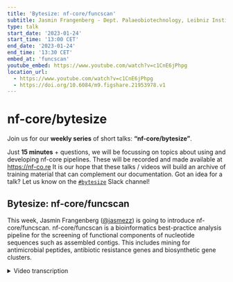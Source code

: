 ```yaml
---
title: 'Bytesize: nf-core/funcscan'
subtitle: Jasmin Frangenberg - Dept. Palaeobiotechnology, Leibniz Institute for Natural Product Research and Infection Biology Hans Knöll Institute
type: talk
start_date: '2023-01-24'
start_time: '13:00 CET'
end_date: '2023-01-24'
end_time: '13:30 CET'
embed_at: 'funcscan'
youtube_embed: https://www.youtube.com/watch?v=c1CnE6jPhpg
location_url:
  - https://www.youtube.com/watch?v=c1CnE6jPhpg
  - https://doi.org/10.6084/m9.figshare.21953978.v1
---
```


# nf-core/bytesize

Join us for our **weekly series** of short talks: **“nf-core/bytesize”**.

Just **15 minutes** + questions, we will be focussing on topics about using and developing nf-core pipelines.
These will be recorded and made available at <https://nf-co.re>
It is our hope that these talks / videos will build an archive of training material that can complement our documentation. Got an idea for a talk? Let us know on the [`#bytesize`](https://nf-core.slack.com/channels/bytesize) Slack channel!

## Bytesize: nf-core/funcscan

This week, Jasmin Frangenberg ([@jasmezz](https://github.com/jasmezz)) is going to introduce nf-core/funcscan. nf-core/funcscan is a bioinformatics best-practice analysis pipeline for the screening of functional components of nucleotide sequences such as assembled contigs. This includes mining for antimicrobial peptides, antibiotic resistance genes and biosynthetic gene clusters.

<details markdown="1"><summary>Video transcription</summary>
:::note
The content has been edited to make it reader-friendly
:::

[0:01](https://www.youtube.com/watch?v=c1CnE6jPhpg&t=1)
(host) Hello everyone and welcome to this week's bytesize talk. With us is Jasmin Frangenberg. I'm very happy that you're here. Thank you very much. She's going to talk about yet another new pipeline that is going to be released very soon, which is nf-core/funcscan. Off to you, Jasmin.

[0:22](https://www.youtube.com/watch?v=c1CnE6jPhpg&t=22)
Yes, thank you very much. I will introduce this pipeline to you now, which is an nf-core pipeline to screen for functional components of nucleotide sequences from prokaryotic genomes or metagenomes. What are these functional components that we are interested in or that we screen for? The pipeline screens on the one hand for antimicrobial peptides. These are important in innate immunity and they are very short sequences, peptides out of about 20 amino acids, so you can find them even in small or fragmented DNA and metagenomes. The same applies to antibiotic resistance genes. On the other hand, biosynthetic gene clusters, here at the bottom. They are quite big, because they consist of a whole gene cassette, which codes for a whole metabolic function, secondary metabolites or natural products.

[1:24](https://www.youtube.com/watch?v=c1CnE6jPhpg&t=84)
Who would be interested in such a pipeline, which identifies these compounds? In natural product discovery, where you can identify these compounds to develop therapeutics, in antibiotic research, in environmental metagenomics, or simply to have functional and genomic annotations. In these research fields, the detection of these compounds is already being done with a couple of tools, however, there are certain issues. One of them would be the efficiency, because mostly you apply the tools manually and then you only have a very specific purpose of the tool. You can identify a single compound, but it's not very broad and you have only a single algorithm that identifies the output. It could be more feasible to have this whole process streamlined in a pipeline. Also the output of these tools is not standardized. Another issue would be the reproducibility, because throughout the years, the tools develop new functions, bugs are fixed. It's very important for researchers to record which versions of which tools they are using, which is hard if you execute them manually on your samples. Also data privacy, there are a bunch of tools that offer web services where you can upload your data where they are analyzed for you. However, this requires that you give your data to a third party, which is not always intended or even possible. Another issue is that bioinformatics skills are often needed. Sometimes you even have to write small bash scripts to execute the tools on your data, which is not possible for all people. For example if they are biochemists who just want to know what is in the data, they don't want to be trained bioinformaticians.

[3:30](https://www.youtube.com/watch?v=c1CnE6jPhpg&t=210)
These are the many problems that our pipeline tackles, namely that it is very scalable since it's a Nextflow pipeline, all nf-core pipelines are Nextflow pipelines. They are very efficient and scalable. You can execute them on your local computer, laptop, up to the institute's HPC. They are reproducible since they record all the tools and versions of the tools. Of course, you can decide where you want to have your data, you are not forced to put them on any web server. Also, it is very easy to execute the pipeline, which you will see later when we come to the tutorial part.

[4:11](https://www.youtube.com/watch?v=c1CnE6jPhpg&t=251)
I emphasized how easy the pipeline is to use, but it didn't start very easily. I go back to October 2021, when we assembled the ideas to develop a pipeline of many tools, we brainstormed what would be needed for obtaining the resistance genes, the biosynthetic gene clusters and the AMPs. Not all tools were yet on Conda or had nf-core modules. We had to do a lot of work there. Then throughout the next year, we streamlined the process a bit and the ideas got clearer. We even made the first sketch of the famous tube map sketch. Finally in 2023, the pipeline is ready to use. This is the current version.

[5:05](https://www.youtube.com/watch?v=c1CnE6jPhpg&t=305)
I will walk you through it. In the first step, we have the input which is being annotated. As I said, input can be any genome sequence, could be metagenome, contigs, could also be complete bacterial genomes. This data is then analyzed by one of the three tools, the annotation tools. After this, this data goes into one or all of the three workflows. The antibiotic resistance genes in the yellow workflow, the BGCs in purple and the antimicrobial peptides in red. Not all of the downstream tools need the annotated data. For some, we also use the direct input data.

[5:50](https://www.youtube.com/watch?v=c1CnE6jPhpg&t=350)
Then as I said, each of the workflows has a bunch of tools. For example, the AMP workflow has four tools. As I mentioned before, they follow different strategies. Some of them use, for example, deep neural networks and machine learning to identify compounds of AMPs, which would be, for example, ampir or here DeepBGC for the BGC workflow. Other tools have rule-based strategies. There are a lot of algorithms predicting the compounds and the results are then very diverse, as you can imagine. It is important to aggregate these outputs and summarize them into a nicely readable format which is the third step. For this, we use one tool per workflow, two of them are developed by ourselves – AMPcombi and comBGC – and hAMRonization was already a tool available.

[6:51](https://www.youtube.com/watch?v=c1CnE6jPhpg&t=411)
This was the overall workflow and now I would like to show you how to apply the pipeline and you will see that is really very easy. We start with the input, which is a sample sheet, basically a table with two columns. The first one is your sample name, the second one is the path to your FASTA input file. Of course your FASTA file includes the ID of your sequence and the sequence itself. This is what you need to actually run the pipeline and it is as easy as running `nextflow run nf-core/funcscan`. You give your input sample sheet, give your output directory. This is a minimal example of a pipeline run. Of course, it is recommended to use more parameters. One of them would be in the annotation step, the flag `--annotation_tool`, where you can decide which tool you want to use. They have different properties. For example, prodigal is very fast, however, we noticed that with prokka we get better downstream results. It depends on your needs and ideas, which tool you would like to choose. The default is prokka.

[8:00](https://www.youtube.com/watch?v=c1CnE6jPhpg&t=480)
After the annotation step, we come to the actual identification of the compounds. You can activate each workflow with this flag `--run_amp_screening`, for example, for the AMPs. And by activating this, all the AMP tools are run on your data. You can also choose, for any reason, to deactivate any of the tools. You can switch them off with the flag `--amp_skip` and then the name of the tool. This might be because some tools might be very slow or you think they are so specific that you are not interested in the output. As I said, for whichever reason, you can switch them off. This is the same for the antibiotic resistance workflow. You can apply this flag, it runs all the four or five tools on your data and you can skip any tool with the `--arg_skip` flag. Same applies for BGC identification. You have the flag, all the tools are run, you can skip whichever you might want to skip. Of course, you can use not only one of the flags per run, but all three flags at the same time. Your data is investigated simultaneously and parallelized as much as possible with Nextflow. Okay, so these are the identification steps.

[9:21](https://www.youtube.com/watch?v=c1CnE6jPhpg&t=561)
Now we come to the summary steps for each workflow. Let's start with the antibiotic resistance, which is done by hAMRonization, which is a tool that is already out there. Here you can see the GitHub link. This tool can actually summarize a bunch of outputs of resistance identification tools. Our pipeline currently includes the orange tagged ones. The output of those tools is then summarized into a standardized gene report. This is how it looks. It's a table with a lot of columns. You have here the sample IDs, then the genes that have been identified, some information about the databases, which tools were run, and so on. These are actually all the column headers that are very conclusive and you can use this output table for downstream analysis in R or any statistics program.

[10:17](https://www.youtube.com/watch?v=c1CnE6jPhpg&t=617)
This is very similar to AMPcombi, which we developed ourselves, Anan and Louisa developed this, where you also have your sample IDs and then some information about probability of AMPs. Additional feature is that it not only identifies your antimicrobial peptides, but it also does some back aligning to a reference database to identify taxonomic classification. It also infers some chemical properties like stereochemistry and provides the publication so you can go back and read more about the compound identified. The last tool for the BGC workflow is comBGC. Similar fashion, we have the sample IDs, the tools which have been applied, and then more information about your candidate biosynthetic gene clusters. With this, you see that we have a scalable workflow now to identify these compounds, which are important for a couple of research fields for, as I said, drug development, antibiotic research and so on.

[11:28](https://www.youtube.com/watch?v=c1CnE6jPhpg&t=688)
Since the pipeline is almost ready, it's probably going to be released next week. Let's see about it. We have at least added all the modules and subworkflows. We do some more testing and then the pull request will go out. I can already advertise if there is someone here in the chat, who would like to review, please feel free to reach out to us on Slack. In the future, we would like to include more screening modules and to also have a visual summary of the output, which would be a graphical dashboard, probably with a Shiny app. Let's see about that.

[12:11](https://www.youtube.com/watch?v=c1CnE6jPhpg&t=731)
With that, I would like to introduce the development team, which is James, Louisa, Anan, Moritz and me. Of course, we got a lot of help from the nf-core community, which was always assisting, very nice community. Also I would like to emphasize some colleagues here at my institute, which helped with biological and biochemistry knowledge. My supervisor, Pierre Stallforth from the Leibniz HKI. With this, I would like to close and lead you to our repository and the documentation of the pipeline. If you want to interact with us, feel free to join us on Slack and otherwise I'm open for questions either now or later on Slack. Back to you, Franziska.

[13:03](https://www.youtube.com/watch?v=c1CnE6jPhpg&t=783)
(host) Thank you very much. Very interesting. Anyone can now unmute themselves if they have any questions, they can also post questions in the chat and then I will read them out. Are there any questions from the audience? Otherwise I actually have a question.

(question) You have shown a minimal command that you can run, that doesn't actually specify the workflow that it's using. Is that going to use all three workflows or a specific one, a default?

(answer) This one you mean? Exactly. In the default we have specified none. This would actually run only the annotation, which is probably not very useful for you. This is the current state of the settings. Maybe we will change this later. I don't know.

[14:05](https://www.youtube.com/watch?v=c1CnE6jPhpg&t=845)
(question) Right. Would it make sense to run all three workflows at the same time or is that different kinds of samples?

(answer) No, no, that's what it's designed for, to run efficiently on all three workflows. It depends on your interest: If you are not interested in the resistance genes, then of course you don't need to run it, but it's very efficient to use this also.

[14:26](https://www.youtube.com/watch?v=c1CnE6jPhpg&t=866)
(host) Thank you. Are there any more questions at this moment in time? Otherwise, I thank you again. It was a very nice talk. Of course I would also like to thank the Chan Zuckerberg Initiative for funding our bytesize talks and our audience for listening to the talk. I hope to see everyone next week. Thank you very much. Bye.

</details>
